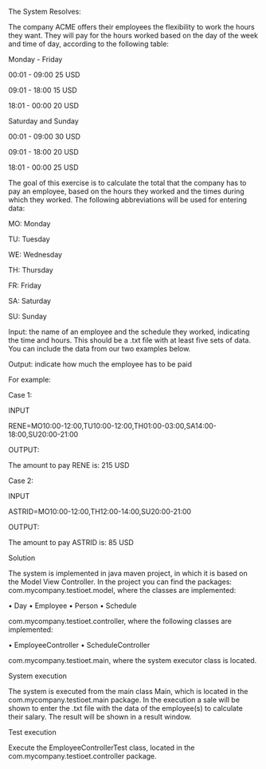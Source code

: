 The System Resolves:

The company ACME offers their employees the flexibility to work the hours they want. They will pay for the hours worked based on the day of the week and time of day, according to the following table:

Monday - Friday

00:01 - 09:00 25 USD

09:01 - 18:00 15 USD

18:01 - 00:00 20 USD

Saturday and Sunday

00:01 - 09:00 30 USD

09:01 - 18:00 20 USD

18:01 - 00:00 25 USD

The goal of this exercise is to calculate the total that the company has to pay an employee, based on the hours they worked and the times during which they worked. The following abbreviations will be used for entering data:

MO: Monday

TU: Tuesday

WE: Wednesday

TH: Thursday

FR: Friday

SA: Saturday

SU: Sunday

Input: the name of an employee and the schedule they worked, indicating the time and hours. This should be a .txt file with at least five sets of data. You can include the data from our two examples below.

Output: indicate how much the employee has to be paid

For example:

Case 1:

INPUT

RENE=MO10:00-12:00,TU10:00-12:00,TH01:00-03:00,SA14:00-18:00,SU20:00-21:00

OUTPUT:

The amount to pay RENE is: 215 USD

Case 2:

INPUT

ASTRID=MO10:00-12:00,TH12:00-14:00,SU20:00-21:00

OUTPUT:

The amount to pay ASTRID is: 85 USD

Solution

The system is implemented in java maven project, in which it is based on the Model View Controller. In the project you can find the packages: 
com.mycompany.testioet.model, where the classes are implemented: 

•	Day
•	Employee
•	Person
•	Schedule

com.mycompany.testioet.controller, where the following classes are implemented: 

•	EmployeeController
•	ScheduleController

com.mycompany.testioet.main, where the system executor class is located.

System execution

The system is executed from the main class Main, which is located in the com.mycompany.testioet.main package. In the execution a sale will be shown to enter the .txt file with the data of the employee(s) to calculate their salary.
The result will be shown in a result window.

Test execution

Execute the EmployeeControllerTest class, located in the com.mycompany.testioet.controller package.
